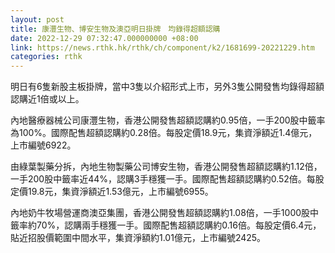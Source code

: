 ```yaml
---
layout: post
title: 康灃生物、博安生物及澳亞明日掛牌　均錄得超額認購
date: 2022-12-29 07:32:47.000000000 +08:00
link: https://news.rthk.hk/rthk/ch/component/k2/1681699-20221229.htm
categories: rthk
---
```


明日有6隻新股主板掛牌，當中3隻以介紹形式上市，另外3隻公開發售均錄得超額認購近1倍或以上。

內地醫療器械公司康灃生物，香港公開發售超額認購約0.95倍，一手200股中籤率為100%。國際配售超額認購約0.28倍。每股定價18.9元，集資淨額近1.4億元，上市編號6922。

由綠葉製藥分拆，內地生物製藥公司博安生物，香港公開發售超額認購約1.12倍，一手200股中籤率近44%，認購3手穩獲一手。國際配售超額認購約0.52倍。每股定價19.8元，集資淨額近1.53億元，上市編號6955。

內地奶牛牧場營運商澳亞集團，香港公開發售超額認購約1.08倍，一手1000股中籤率約70%，認購兩手穩獲一手。國際配售超額認購約0.16倍。每股定價6.4元，貼近招股價範圍中間水平，集資淨額約1.01億元，上市編號2425。
